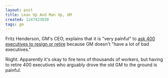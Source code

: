 ```yaml
---
layout: post
title: Lean Up And Man Up, GM
created: 1247423030
tags: gm
---
```

Fritz Henderson, GM's CEO, explains that it is "very painful" to [ask 400 executives to resign or retire](http://www.nytimes.com/2009/07/11/business/11auto.html) because GM doesn't "have a lot of bad executives."

Riight. Apparently it's okay to fire tens of thousands of workers, but having to retire 400 executives who arguably drove the old GM to the ground is painful.
